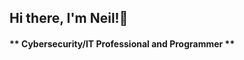 ## Hi there, I'm Neil!👋

<!--
**Glocken73/Glocken73** is a ✨ _special_ ✨ repository because its `README.md` (this file) appears on your GitHub profile.
<h></h>
Here are some ideas to get you started:

- 🔭 I’m currently working on ...
- 🌱 I’m currently learning ...
- 👯 I’m looking to collaborate on ...
- 🤔 I’m looking for help with ...
- 💬 Ask me about ...
- 📫 How to reach me: ...
- 😄 Pronouns: ...
- ⚡ Fun fact: ...
-->

#### ** Cybersecurity/IT Professional and Programmer **


